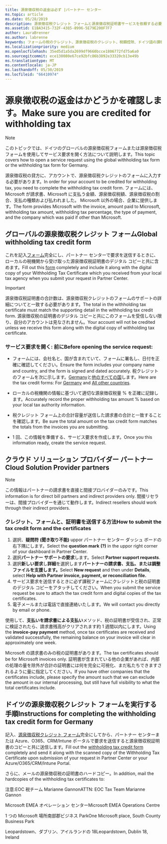 ```yaml
---
title: 源泉徴収税の返金は必ず |パートナー センター
ms.topic: article
ms.date: 05/28/2019
description: 源泉徴収税クレジット フォームと源泉徴収税証明書サービスを依頼する必要があります。
ms.assetid: E1BA3415-732F-4385-8996-5E79E200F7F7
author: LauraBrenner
ms.author: labrenne
keywords: フォームの税のクレジット、源泉徴収税のクレジット、税額控除、ドイツ語の課税フォームにクレジット
ms.localizationpriority: medium
ms.openlocfilehash: 35ed5d1a5da2699df9660bcce1806772fd75a6a0
ms.sourcegitcommit: ece130080e67ce92bfc86b3892e33320cb13e49b
ms.translationtype: MT
ms.contentlocale: ja-JP
ms.lasthandoff: 05/30/2019
ms.locfileid: "66410974"
---
```

# <a name="make-sure-you-are-credited-for-withholding-tax"></a><span data-ttu-id="1cb46-104">源泉徴収税の返金はかどうかを確認します。</span><span class="sxs-lookup"><span data-stu-id="1cb46-104">Make sure you are credited for withholding tax</span></span>

>[!Note]
><span data-ttu-id="1cb46-105">このトピックでは、ドイツのグローバルの源泉徴収税フォームまたは源泉徴収税フォームを使用してサービス要求を開く方法について説明します。</span><span class="sxs-lookup"><span data-stu-id="1cb46-105">This topic covers how to open a service request using the global withholding tax form or the withholding tax form for Germany.</span></span>

<span data-ttu-id="1cb46-106">源泉徴収税の貸方に、アカウントで、源泉徴収税クレジットのフォームに入力する必要があります。</span><span class="sxs-lookup"><span data-stu-id="1cb46-106">In order for your account to be credited for withholding tax, you need to complete the withholding tax credit form.</span></span> <span data-ttu-id="1cb46-107">フォームには、Microsoft が請求書、Microsoft に支払う金額、源泉徴収税額、源泉徴収税の割合、支払の種類および払われました。 Microsoft 以外の場合、企業に提供します。</span><span class="sxs-lookup"><span data-stu-id="1cb46-107">The form provides Microsoft with the invoice, amount paid to Microsoft, withholding tax amount, withholding tax percentage, the type of payment, and the company which was paid if other than Microsoft.</span></span>  

## <a name="global-withholding-tax-credit-form"></a><span data-ttu-id="1cb46-108">グローバルの源泉徴収税クレジット フォーム</span><span class="sxs-lookup"><span data-stu-id="1cb46-108">Global withholding tax credit form</span></span>

<span data-ttu-id="1cb46-109">これを記入[フォーム](https://query.prod.cms.rt.microsoft.com/cms/api/am/binary/RE30311)完全にし、パートナー センターで要求を送信するときに、ローカルの税機関から受け取った源泉徴収税証明書のデジタル コピーと共に含めます。</span><span class="sxs-lookup"><span data-stu-id="1cb46-109">Fill out this [form](https://query.prod.cms.rt.microsoft.com/cms/api/am/binary/RE30311) completely and include it along with the digital copy of your Withholding Tax Certificate which you received from your local tax agency when you submit your request in Partner Center.</span></span>
>[!IMPORTANT]
><span data-ttu-id="1cb46-110">源泉徴収税証明書の合計数は、源泉徴収税クレジットのフォームのサポートの詳細についてと一致する必要があります。</span><span class="sxs-lookup"><span data-stu-id="1cb46-110">The total in the withholding tax certificate must match the supporting detail in the withholding tax credit form.</span></span> <span data-ttu-id="1cb46-111">源泉徴収税の証明書のデジタル コピーと共にこのフォームを受信しない限り、自分のアカウントは見なされません。</span><span class="sxs-lookup"><span data-stu-id="1cb46-111">Your account will not be credited unless we receive this form along with the digital copy of withholding tax certificate.</span></span>

### <a name="before-opening-the-service-request"></a><span data-ttu-id="1cb46-112">サービス要求を開く: 前に</span><span class="sxs-lookup"><span data-stu-id="1cb46-112">Before opening the service request:</span></span>

- <span data-ttu-id="1cb46-113">フォームには、会社名と、国が含まれていて、フォームに署名し、日付を正確に確認してください。</span><span class="sxs-lookup"><span data-stu-id="1cb46-113">Ensure the form includes your company name and country, and the form is signed and dated accurately.</span></span> <span data-ttu-id="1cb46-114">税クレジットのフォームを次に示します。[Germany](https://query.prod.cms.rt.microsoft.com/cms/api/am/binary/RE305Lo)と[他のすべての国](https://query.prod.cms.rt.microsoft.com/cms/api/am/binary/RE30311)します。</span><span class="sxs-lookup"><span data-stu-id="1cb46-114">Here are the tax credit forms: For [Germany](https://query.prod.cms.rt.microsoft.com/cms/api/am/binary/RE305Lo) and [All other countries](https://query.prod.cms.rt.microsoft.com/cms/api/am/binary/RE30311).</span></span>

- <span data-ttu-id="1cb46-115">ローカルの税機関の情報に基づいて適切な源泉徴収税量 % を正確に記録します。</span><span class="sxs-lookup"><span data-stu-id="1cb46-115">Accurately record the proper withholding tax amount % based on your local tax authority information.</span></span>

- <span data-ttu-id="1cb46-116">税クレジット フォーム上の合計容量が送信した請求書の合計と一致することを確認します。</span><span class="sxs-lookup"><span data-stu-id="1cb46-116">Be sure the total amount on the tax credit form matches the totals from the invoices you are submitting.</span></span> 

- <span data-ttu-id="1cb46-117">1 回、この情報を準備する、サービス要求を作成します。</span><span class="sxs-lookup"><span data-stu-id="1cb46-117">Once you this information ready, create the service request.</span></span>

## <a name="cloud-solution-provider-partners"></a><span data-ttu-id="1cb46-118">クラウド ソリューション プロバイダー パートナー</span><span class="sxs-lookup"><span data-stu-id="1cb46-118">Cloud Solution Provider partners</span></span>

>[!Note]
><span data-ttu-id="1cb46-119">この情報はパートナーの請求書を直接と間接プロバイダーのみです。</span><span class="sxs-lookup"><span data-stu-id="1cb46-119">This information is for direct bill partners and indirect providers only.</span></span> <span data-ttu-id="1cb46-120">間接リセラーは、間接プロバイダーを通じて動作します。</span><span class="sxs-lookup"><span data-stu-id="1cb46-120">Indirect resellers should work through their indirect providers.</span></span>

### <a name="how-to-submit-the-tax-credit-form-and-the-certificates"></a><span data-ttu-id="1cb46-121">クレジット、フォームと、証明書を送信する方法</span><span class="sxs-lookup"><span data-stu-id="1cb46-121">How to submit the tax credit form and the certificates</span></span>

1. <span data-ttu-id="1cb46-122">選択、**疑問符** **(聞き取り不能)** uppor パートナー センター ダッシュ ボードの右下隅にします。</span><span class="sxs-lookup"><span data-stu-id="1cb46-122">Select the **question mark** **(?)** in the uppor right corner of your dashboard in Partner Center.</span></span>
2. <span data-ttu-id="1cb46-123">選択**パートナー サポートの要求**します。</span><span class="sxs-lookup"><span data-stu-id="1cb46-123">Select **Partner support requests**.</span></span>
3. <span data-ttu-id="1cb46-124">選択**新しい要求**し**詳細**を選択します**パートナーの請求書、支払、または調整ファイルを支援します。**</span><span class="sxs-lookup"><span data-stu-id="1cb46-124">Select **New request** and then under **Details**, select **Help with Partner invoice, payment, or reconciliation file.**</span></span>
4. <span data-ttu-id="1cb46-125">サービス要求を送信するときに必ず課税フォームにクレジットと税の証明書のデジタル コピーをアタッチしてください。</span><span class="sxs-lookup"><span data-stu-id="1cb46-125">When you submit the service request be sure to attach the tax credit form and digital copies of the tax certificates.</span></span>
5. <span data-ttu-id="1cb46-126">電子メールまたは電話で直接連絡いたします。</span><span class="sxs-lookup"><span data-stu-id="1cb46-126">We will contact you directly by email or phone.</span></span>

<span data-ttu-id="1cb46-127">使用して、**支払いを請求書による支払い**メソッド、税の証明書が受信され、正常に検証されたら、請求書残高がクリアされます約 1 週間以内にします。</span><span class="sxs-lookup"><span data-stu-id="1cb46-127">Using the **invoice-pay payment** method, once tax certificates are received and validated successfully, the remaining balance on your invoice will clear in approximately one week.</span></span> 

<span data-ttu-id="1cb46-128">Microsoft の請求書のみの税の証明書があります。</span><span class="sxs-lookup"><span data-stu-id="1cb46-128">The tax certificates should be for Microsoft invoices only.</span></span> <span data-ttu-id="1cb46-129">証明書が含まれている他の企業があれば、内部の処理の量を除外が合計の証明書には何を完全に可視化、まだ私たちできますされるように量に指定してください。</span><span class="sxs-lookup"><span data-stu-id="1cb46-129">If you have other companies that the certificates include, please specify the amount such that we can exclude the amount in our internal processing, but still have full visibility to what the total certificates include.</span></span> 

## <a name="instructions-for-completing-the-withholding-tax-credit-form-for-germany"></a><span data-ttu-id="1cb46-130">ドイツの源泉徴収税クレジット フォームを実行する手順</span><span class="sxs-lookup"><span data-stu-id="1cb46-130">Instructions for completing the withholding tax credit form for Germany</span></span>

<span data-ttu-id="1cb46-131">記入、[源泉徴収税クレジット フォーム](https://query.prod.cms.rt.microsoft.com/cms/api/am/binary/RE305Lo)完全にしてから、パートナー センターまたは Azure、O365、CRM/Intune ポータルで要求を送信すると源泉徴収税証明書のコピーと共に送信します。</span><span class="sxs-lookup"><span data-stu-id="1cb46-131">Fill out the [withholding tax credit form](https://query.prod.cms.rt.microsoft.com/cms/api/am/binary/RE305Lo)  completely and send it along with the scanned copy of the Withholding Tax Certificate upon submission of your request in Partner Center or your Azure/O365/CRM/Intune Portal.</span></span> 

<span data-ttu-id="1cb46-132">さらに、メールの源泉徴収税の証明書のハードコピー。</span><span class="sxs-lookup"><span data-stu-id="1cb46-132">In addition, mail the hardcopies of the withholding tax certificates to:</span></span>

<span data-ttu-id="1cb46-133">注意:EOC 税チーム Marianne Gannon</span><span class="sxs-lookup"><span data-stu-id="1cb46-133">ATTN: EOC Tax Team Marianne Gannon</span></span>

<span data-ttu-id="1cb46-134">Microsoft EMEA オペレーション センター</span><span class="sxs-lookup"><span data-stu-id="1cb46-134">Microsoft EMEA Operations Centre</span></span>

<span data-ttu-id="1cb46-135">1 つの Microsoft 場所南部郡ビジネス Park</span><span class="sxs-lookup"><span data-stu-id="1cb46-135">One Microsoft place, South County Business Park</span></span>

<span data-ttu-id="1cb46-136">Leopardstown、ダブリン、アイルランドの 18</span><span class="sxs-lookup"><span data-stu-id="1cb46-136">Leopardstown, Dublin 18, Ireland</span></span>
